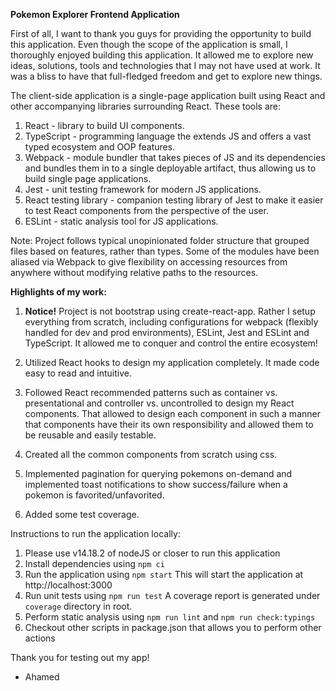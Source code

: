 **Pokemon Explorer Frontend Application**

First of all, I want to thank you guys for providing the opportunity to build this application. Even though the scope of the application is small, 
I thoroughly enjoyed building this application. It allowed me to explore new ideas, solutions, tools and technologies that 
I may not have used at work. It was a bliss to have that full-fledged freedom and get to explore new things.

The client-side application is a single-page application built using React and other accompanying libraries surrounding
React. These tools are:

1. React - library to build UI components.
3. TypeScript - programming language the extends JS and offers a vast typed ecosystem and OOP features.
4. Webpack - module bundler that takes pieces of JS and its dependencies and bundles them in to a single deployable artifact, thus
 allowing us to build single page applications.
5. Jest - unit testing framework for modern JS applications.
6. React testing library - companion testing library of Jest to make it easier to test React components from the perspective of the user.
7. ESLint - static analysis tool for JS applications.

Note: Project follows typical unopinionated folder structure that grouped files based on features, rather than types. Some
of the modules have been aliased via Webpack to give flexibility on accessing resources from anywhere without modifying relative paths
to the resources.

**Highlights of my work:**

1. **Notice!** Project is not bootstrap using create-react-app. Rather I setup everything from scratch, including configurations for webpack
(flexibly handled for dev and prod environments), ESLint, Jest and ESLint and TypeScript. It allowed me to conquer and control the entire ecosystem!

2. Utilized React hooks to design my application completely. It made code easy to read and intuitive.

3. Followed React recommended patterns such as container vs. presentational and controller vs. uncontrolled to design my
React components. That allowed to design each component in such a manner that components have their its own responsibility
and allowed them to be reusable and easily testable.

4. Created all the common components from scratch using css.

5. Implemented pagination for querying pokemons on-demand and implemented toast notifications to show success/failure
when a pokemon is favorited/unfavorited.

6. Added some test coverage. 

Instructions to run the application locally:

1. Please use v14.18.2 of nodeJS or closer to run this application
2. Install dependencies using `npm ci`
3. Run the application using `npm start` This will start the application at http://localhost:3000
6. Run unit tests using `npm run test` A coverage report is generated under `coverage` directory in root.
7. Perform static analysis using `npm run lint` and `npm run check:typings`
8. Checkout other scripts in package.json that allows you to perform other actions

Thank you for testing out my app!
- Ahamed

